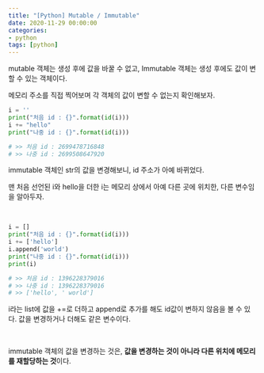 ```yaml
---
title: "[Python] Mutable / Immutable"
date: 2020-11-29 00:00:00
categories:
- python
tags: [python]
---
```




mutable 객체는 생성 후에 값을 바꿀 수 없고, Immutable 객체는 생성 후에도 값이 변할 수 있는 객체이다.

메모리 주소를 직접 찍어보며 각 객체의 값이 변할 수 없는지 확인해보자.

```python
i = ''
print("처음 id : {}".format(id(i)))
i += "hello"
print("나중 id : {}".format(id(i)))

# >> 처음 id : 2699478716848
# >> 나중 id : 2699508647920
```

immutable 객체인 str의 값을 변경해보니, id 주소가 아예 바뀌었다. 

맨 처음 선언된 i와 hello을 더한 i는 메모리 상에서 아예 다른 곳에 위치한, 다른 변수임을 알아두자.

<br/>

```python
i = []
print("처음 id : {}".format(id(i)))
i += ['hello']
i.append('world')
print("나중 id : {}".format(id(i)))
print(i)

# >> 처음 id : 1396228379016
# >> 나중 id : 1396228379016
# >> ['hello', ' world']
```

i라는 list에 값을 +=로 더하고 append로 추가를 해도 id값이 변하지 않음을 볼 수 있다. 값을 변경하거나 더해도 같은 변수이다.

<br/>

immutable 객체의 값을 변경하는 것은, **값을 변경하는 것이 아니라 다른 위치에 메모리를 재할당하는 것**이다.